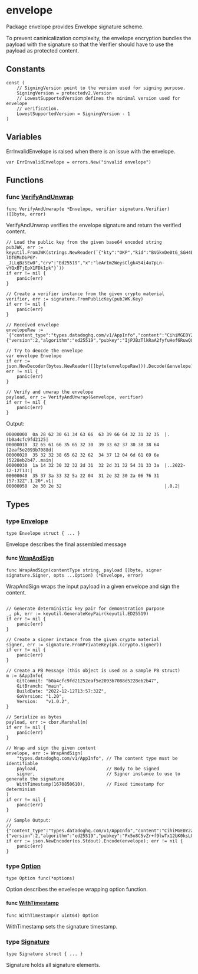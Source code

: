 # envelope

Package envelope provides Envelope signature scheme.

To prevent caninicalization complexity, the envelope encryption bundles the
payload with the signature so that the Verifier should have to use the payload
as protected content.

## Constants

```golang
const (
    // SigningVersion point to the version used for signing purpose.
    SigningVersion = protectedv2.Version
    // LowestSupportedVersion defines the minimal version used for envelope
    // verification.
    LowestSupportedVersion = SigningVersion - 1
)
```

## Variables

ErrInvalidEnvelope is raised when there is an issue with the envelope.

```golang
var ErrInvalidEnvelope = errors.New("invalid envelope")
```

## Functions

### func [VerifyAndUnwrap](static.go#L72)

`func VerifyAndUnwrap(e *Envelope, verifier signature.Verifier) ([]byte, error)`

VerifyAndUnwrap verifies the envelope signature and return the verified content.

```golang
// Load the public key from the given base64 encoded string
pubJWK, err := keyutil.FromJWK(strings.NewReader(`{"kty":"OKP","kid":"BVGkvDe0tG_SGH4EkRx-lDTEMcDbP6Y-_JLLqBzSEw0","crv":"Ed25519","x":"leArIm2WeysClgk454i4u7pLn-vYQxBTjEpX1FDk1pk"}`))
if err != nil {
    panic(err)
}

// Create a verifier instance from the given crypto material
verifier, err := signature.FromPublicKey(pubJWK.Key)
if err != nil {
    panic(err)
}

// Received envelope
envelopeRaw := `{"content_type":"types.datadoghq.com/v1/AppInfo","content":"CihiMGE0Y2ZjOWZkMjEyNTJlYWY1ZTIwOTNiNzA4OGQ1MjI4ZWIyYjQ3EgRtYWluGhQyMDIyLTEyLTEyVDEzOjU3OjMyWiIEMS4yMCoGdjEuMC4y","signature":{"version":2,"algorithm":"ed25519","pubkey":"IjPJBzTlkRaA2fyfuHef6RuwQ82WbWHZcNugJUhNXSA=","timestamp":1670850610,"proof":"GQsw4q/OlQ4oZ4ZgseNsOgE2EbtH+G66yRgXvdwBLHQTA5lceZTP7OsK7i3zJz9gOFQdfro8L8oMvI90kuIyAQ=="}}`

// Try to deocde the envelope
var envelope Envelope
if err := json.NewDecoder(bytes.NewReader([]byte(envelopeRaw))).Decode(&envelope); err != nil {
    panic(err)
}

// Verify and unwrap the envelope
payload, err := VerifyAndUnwrap(&envelope, verifier)
if err != nil {
    panic(err)
}
```

 Output:

```
00000000  0a 28 62 30 61 34 63 66  63 39 66 64 32 31 32 35  |.(b0a4cfc9fd2125|
00000010  32 65 61 66 35 65 32 30  39 33 62 37 30 38 38 64  |2eaf5e2093b7088d|
00000020  35 32 32 38 65 62 32 62  34 37 12 04 6d 61 69 6e  |5228eb2b47..main|
00000030  1a 14 32 30 32 32 2d 31  32 2d 31 32 54 31 33 3a  |..2022-12-12T13:|
00000040  35 37 3a 33 32 5a 22 04  31 2e 32 30 2a 06 76 31  |57:32Z".1.20*.v1|
00000050  2e 30 2e 32                                       |.0.2|
```

## Types

### type [Envelope](types.go#L22)

`type Envelope struct { ... }`

Envelope describes the final assembled message

#### func [WrapAndSign](static.go#L15)

`func WrapAndSign(contentType string, payload []byte, signer signature.Signer, opts ...Option) (*Envelope, error)`

WrapAndSign wraps the input payload in a given envelope and sign the content.

```golang

// Generate deterministic key pair for demonstration purpose
_, pk, err := keyutil.GenerateKeyPair(keyutil.ED25519)
if err != nil {
    panic(err)
}

// Create a signer instance from the given crypto material
signer, err := signature.FromPrivateKey(pk.(crypto.Signer))
if err != nil {
    panic(err)
}

// Create a PB Message (this object is used as a sample PB struct)
m := &AppInfo{
    GitCommit: "b0a4cfc9fd21252eaf5e2093b7088d5228eb2b47",
    GitBranch: "main",
    BuildDate: "2022-12-12T13:57:32Z",
    GoVersion: "1.20",
    Version:   "v1.0.2",
}

// Serialize as bytes
payload, err := cbor.Marshal(m)
if err != nil {
    panic(err)
}

// Wrap and sign the given content
envelope, err := WrapAndSign(
    "types.datadoghq.com/v1/AppInfo", // The content type must be identifiable
    payload,                          // Body to be signed
    signer,                           // Signer instance to use to generate the signature
    WithTimestamp(1670850610),        // Fixed timestamp for determinism
)
if err != nil {
    panic(err)
}

// Sample Output:
// {"content_type":"types.datadoghq.com/v1/AppInfo","content":"CihiMGE0Y2ZjOWZkMjEyNTJlYWY1ZTIwOTNiNzA4OGQ1MjI4ZWIyYjQ3EgRtYWluGhQyMDIyLTEyLTEyVDEzOjU3OjMyWiIEMS4yMCoGdjEuMC4y","signature":{"version":2,"algorithm":"ed25519","pubkey":"Fx5o8C5vZr+f9lwTx12bK0ksL0DtYeBlB8uLInw5cNU=","timestamp":1670850610,"proof":"sxmBbwylYhmtvtAyIuvPmjNncvJCxBmZeNBD4bnS17avg2nAueHg1hStwrjzErqU5Mr4qpWGKGKH8+dUbhyQBQ=="}}
if err := json.NewEncoder(os.Stdout).Encode(envelope); err != nil {
    panic(err)
}

```

### type [Option](options.go#L4)

`type Option func(*options)`

Option describes the enveleope wrapping option function.

#### func [WithTimestamp](options.go#L11)

`func WithTimestamp(r uint64) Option`

WithTimestamp sets the signature timestamp.

### type [Signature](types.go#L29)

`type Signature struct { ... }`

Signature holds all signature elements.

